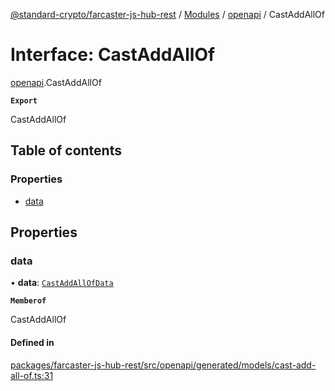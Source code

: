 [@standard-crypto/farcaster-js-hub-rest](../README.md) / [Modules](../modules.md) / [openapi](../modules/openapi.md) / CastAddAllOf

# Interface: CastAddAllOf

[openapi](../modules/openapi.md).CastAddAllOf

**`Export`**

CastAddAllOf

## Table of contents

### Properties

- [data](openapi.CastAddAllOf.md#data)

## Properties

### data

• **data**: [`CastAddAllOfData`](../modules/openapi.md#castaddallofdata)

**`Memberof`**

CastAddAllOf

#### Defined in

[packages/farcaster-js-hub-rest/src/openapi/generated/models/cast-add-all-of.ts:31](https://github.com/standard-crypto/farcaster-js/blob/main/packages/farcaster-js-hub-rest/src/openapi/generated/models/cast-add-all-of.ts#L31)
